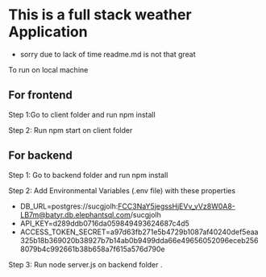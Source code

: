 # This is a full stack weather Application
* sorry due to lack of time readme.md is not that great


To run on local machine

## For frontend

Step 1:Go to client folder and run npm install

Step 2: Run npm start on client folder


## For backend

Step 1: Go to backend folder and run npm install

Step 2: Add Environmental Variables (.env file) with these properties
* DB_URL=postgres://sucgjolh:FCC3NaY5jegssHjEVv_vVz8W0A8-LB7m@batyr.db.elephantsql.com/sucgjolh
* API_KEY=d289ddb0716da059849493624687c4d5
* ACCESS_TOKEN_SECRET=a97d63fb271e5b4729b1087af40240def5eaa325b18b369020b38927b7b14ab0b9499dda66e49656052096eceb2568079b4c992661b38b658a7f615a576d790e

Step 3: Run node server.js on backend folder .





